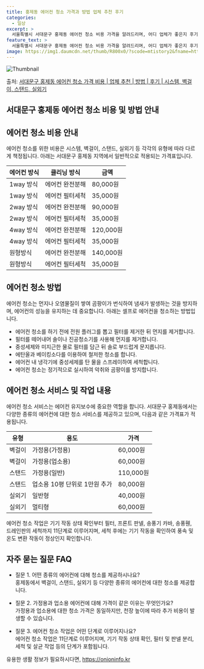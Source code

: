 ```yaml
---
title: 홍제동 에어컨 청소 가격과 방법 업체 추천 후기
categories:
  - 일상
excerpt: >
  서울특별시 서대문구 홍제동 에어컨 청소 비용 가격을 알려드리며, 어디 업체가 좋은지 후기를 통해 알아보겠습니다. 현재 글에서는 시스템, 벽걸이, 스탠드, 실외기 각각에 대해 청소 비용이 나와 있으니 참고하시면 되겠습니다. 에어컨 분해 청소 방법 보기 👈 클릭셀프 에어컨 청소 방법 보기👈 클릭서대문구 홍제동 에어컨 청소 비용시스템에어컨 방식클리닝방식금액1way 방식에어컨 완전분해80,000원1way 방식에어컨 필터세척35,000원2way 방식에어컨 완전분해90,000원2way 방식에어컨 필터세척35,000원4way 방식에어컨 완전분해120,000원4way 방식에어컨 필터세척35,000원원형방식에어컨 완전분해140,000원원형방식에어컨 필터세척35,000원에어컨 청소 견적 샘플 보기 👈 클릭에어컨 냄새의 원..
feature_text: >
  서울특별시 서대문구 홍제동 에어컨 청소 비용 가격을 알려드리며, 어디 업체가 좋은지 후기를 통해 알아보겠습니다. 현재 글에서는 시스템, 벽걸이, 스탠드, 실외기 각각에 대해 청소 비용이 나와 있으니 참고하시면 되겠습니다. 에어컨 분해 청소 방법 보기 👈 클릭셀프 에어컨 청소 방법 보기👈 클릭서대문구 홍제동 에어컨 청소 비용시스템에어컨 방식클리닝방식금액1way 방식에어컨 완전분해80,000원1way 방식에어컨 필터세척35,000원2way 방식에어컨 완전분해90,000원2way 방식에어컨 필터세척35,000원4way 방식에어컨 완전분해120,000원4way 방식에어컨 필터세척35,000원원형방식에어컨 완전분해140,000원원형방식에어컨 필터세척35,000원에어컨 청소 견적 샘플 보기 👈 클릭에어컨 냄새의 원..
image: https://img1.daumcdn.net/thumb/R800x0/?scode=mtistory2&fname=https%3A%2F%2Fblog.kakaocdn.net%2Fdn%2FdT9rqi%2FbtsHunMNgg4%2F0rVDxQMyLFQPxBQIyMCgt1%2Fimg.webp
---
```


![Thumbnail](https://img1.daumcdn.net/thumb/R800x0/?scode=mtistory2&fname=https%3A%2F%2Fblog.kakaocdn.net%2Fdn%2FdT9rqi%2FbtsHunMNgg4%2F0rVDxQMyLFQPxBQIyMCgt1%2Fimg.webp)

<p>출처: <a href="https://onioninfo.kr/entry/%EC%84%9C%EB%8C%80%EB%AC%B8%EA%B5%AC-%ED%99%8D%EC%A0%9C%EB%8F%99-%EC%97%90%EC%96%B4%EC%BB%A8-%EC%B2%AD%EC%86%8C-%EA%B0%80%EA%B2%A9-%EB%B9%84%EC%9A%A9-%EC%97%85%EC%B2%B4-%EC%B6%94%EC%B2%9C-%EB%B0%A9%EB%B2%95-%ED%9B%84%EA%B8%B0-%EC%8B%9C%EC%8A%A4%ED%85%9C-%EB%B2%BD%EA%B1%B8%EC%9D%B4-%EC%8A%A4%ED%83%A0%EB%93%9C-%EC%8B%A4%EC%99%B8%EA%B8%B0" rel="dofollow">서대문구 홍제동 에어컨 청소 가격 비용 | 업체 추천 | 방법 | 후기 | 시스템, 벽걸이, 스탠드, 실외기</a> </p>

## 서대문구 홍제동 에어컨 청소 비용 및 방법 안내

## 에어컨 청소 비용 안내

에어컨 청소를 위한 비용은 시스템, 벽걸이, 스탠드, 실외기 등 각각의 유형에 따라 다르게 책정됩니다. 아래는 서대문구 홍제동 지역에서
일반적으로 적용되는 가격표입니다.

에어컨 방식 | 클리닝 방식 | 금액  
---|---|---  
1way 방식 | 에어컨 완전분해 | 80,000원  
1way 방식 | 에어컨 필터세척 | 35,000원  
2way 방식 | 에어컨 완전분해 | 90,000원  
2way 방식 | 에어컨 필터세척 | 35,000원  
4way 방식 | 에어컨 완전분해 | 120,000원  
4way 방식 | 에어컨 필터세척 | 35,000원  
원형방식 | 에어컨 완전분해 | 140,000원  
원형방식 | 에어컨 필터세척 | 35,000원  
  
## 에어컨 청소 방법

에어컨 청소는 먼지나 오염물질이 쌓여 곰팡이가 번식하여 냄새가 발생하는 것을 방지하며, 에어컨의 성능을 유지하는 데 중요합니다. 아래는
셀프로 에어컨을 청소하는 방법입니다.

  * 에어컨 청소를 하기 전에 전원 플러그를 뽑고 필터를 제거한 뒤 먼지를 제거합니다.
  * 필터를 떼어내어 솔이나 진공청소기를 사용해 먼지를 제거합니다.
  * 중성세제와 미지근한 물로 필터를 담근 뒤 솔로 부드럽게 문지릅니다.
  * 에탄올과 베이킹소다를 이용하여 철저한 청소를 합니다.
  * 에어컨 내 냉각기에 중성세제를 탄 물을 스프레이하여 세척합니다.
  * 에어컨 청소는 정기적으로 실시하여 악취와 곰팡이를 방지합니다.

## 에어컨 청소 서비스 및 작업 내용

에어컨 청소 서비스는 에어컨 유지보수에 중요한 역할을 합니다. 서대문구 홍제동에서는 다양한 종류의 에어컨에 대한 청소 서비스를 제공하고
있으며, 다음과 같은 가격표가 적용됩니다.

유형 | 용도 | 가격  
---|---|---  
벽걸이 | 가정용(가정용) | 60,000원  
벽걸이 | 가정용(업소용) | 60,000원  
스탠드 | 가정용(일반) | 110,000원  
스탠드 | 업소용 10평 단위로 1만원 추가 | 80,000원  
실외기 | 일반형 | 40,000원  
실외기 | 멀티형 | 60,000원  
  
에어컨 청소 작업은 기기 작동 상태 확인부터 필터, 프론트 판넬, 송풍기 카바, 송풍휀, 드레인판의 세척까지 11단계로 이루어지며, 세척
후에는 기기 작동을 확인하여 풍속 및 온도 변환 작동이 정상인지 확인합니다.

## 자주 묻는 질문 FAQ

  * 질문 1. 어떤 종류의 에어컨에 대해 청소를 제공하시나요?  
홍제동에서 벽걸이, 스탠드, 실외기 등 다양한 종류의 에어컨에 대한 청소를 제공합니다.

  * 질문 2. 가정용과 업소용 에어컨에 대해 가격이 같은 이유는 무엇인가요?  
가정용과 업소용에 대한 청소 가격은 동일하지만, 천장 높이에 따라 추가 비용이 발생할 수 있습니다.

  * 질문 3. 에어컨 청소 작업은 어떤 단계로 이루어지나요?  
에어컨 청소 작업은 11단계로 이루어지며, 기기 작동 상태 확인, 필터 및 판넬 분리, 세척 및 살균 작업 등의 단계가 포함됩니다.



 

유용한 생활 정보가 필요하시다면, <a href="https://onioninfo.kr" rel="dofollow">https://onioninfo.kr</a>


